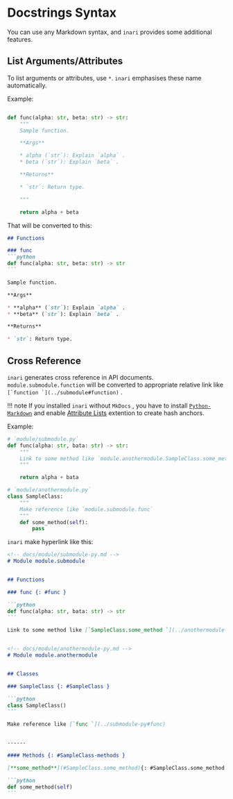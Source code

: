 # Docstrings Syntax

You can use any Markdown syntax, and `inari` provides some additional features.

## List Arguments/Attributes

To list arguments or attributes, use `*`. `inari` emphasises these name automatically.

Example:
```python

def func(alpha: str, beta: str) -> str:
    """
    Sample function.

    **Args**

    * alpha (`str`): Explain `alpha` .
    * beta (`str`): Explain `beta` .

    **Returns**

    * `str`: Return type.

    """

    return alpha + beta

```

That will be converted to this:

~~~markdown
## Functions

### func
```python
def func(alpha: str, beta: str) -> str
```

Sample function.

**Args**

* **alpha** (`str`): Explain `alpha` .
* **beta** (`str`): Explain `beta` .

**Returns**

* `str`: Return type.

~~~

## Cross Reference

`inari` generates cross reference in API documents. `module.submodule.function` will be converted to appropriate relative link like ``[`function `](../submodule#function)`` . 

!!! note
    If you installed `inari` without `MkDocs` , you have to install [`Python-Markdown`](https://python-markdown.github.io/) and enable [Attribute Lists](https://python-markdown.github.io/extensions/attr_list/) extention to create hash anchors. 

Example:
```python
# `module/submodule.py`
def func(alpha: str, bata: str) -> str:
    """
    Link to some method like `module.anothermodule.SampleClass.some_method`
    """

    return alpha + bata

# `module/anothermodule.py`
class SampleClass:
    """
    Make reference like `module.submodule.func`
    """
    def some_method(self):
        pass

```

`inari` make hyperlink like this:

~~~markdown
<!-- docs/module/submodule-py.md -->
# Module module.submodule


## Functions

### func {: #func }

```python
def func(alpha: str, bata: str) -> str
```

Link to some method like [`SampleClass.some_method `](../anothermodule-py#SampleClass.some_method)


<!-- docs/module/anothermodule-py.md -->
# Module module.anothermodule


## Classes

### SampleClass {: #SampleClass }

```python
class SampleClass()
```

Make reference like [`func `](../submodule-py#func)


------

#### Methods {: #SampleClass-methods }

[**some_method**](#SampleClass.some_method){: #SampleClass.some_method }

```python
def some_method(self)
```

~~~
